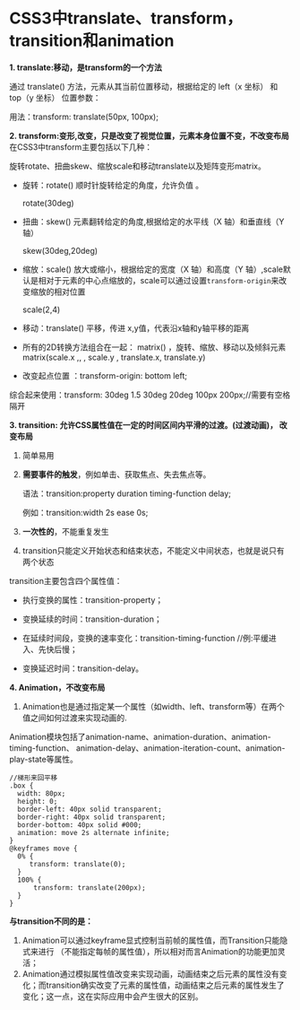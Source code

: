 # CSS3中translate、transform，transition和animation

**1. translate:移动，是transform的一个方法**

通过 translate() 方法，元素从其当前位置移动，根据给定的 left（x 坐标） 和 top（y 坐标） 位置参数：

用法：transform: translate(50px, 100px);

**2. transform:变形,改变，只是改变了视觉位置，元素本身位置不变，不改变布局**
在CSS3中transform主要包括以下几种：

旋转rotate、扭曲skew、缩放scale和移动translate以及矩阵变形matrix。

- 旋转：rotate() 顺时针旋转给定的角度，允许负值 。

  rotate(30deg)

- 扭曲：skew() 元素翻转给定的角度,根据给定的水平线（X 轴）和垂直线（Y 轴）

  skew(30deg,20deg)

- 缩放：scale() 放大或缩小，根据给定的宽度（X 轴）和高度（Y 轴）,scale默认是相对于元素的中心点缩放的，scale可以通过设置`transform-origin`来改变缩放的相对位置

   scale(2,4)

- 移动：translate() 平移，传进 x,y值，代表沿x轴和y轴平移的距离

- 所有的2D转换方法组合在一起： matrix() ，旋转、缩放、移动以及倾斜元素
  matrix(scale.x ,, , scale.y , translate.x, translate.y)

- 改变起点位置 ：transform-origin: bottom left;


综合起来使用：transform: 30deg 1.5 30deg 20deg 100px 200px;//需要有空格隔开

**3. transition: 允许CSS属性值在一定的时间区间内平滑的过渡。(过渡动画)， 改变布局**

1. 简单易用

2. **需要事件的触发**，例如单击、获取焦点、失去焦点等。

   语法：transition:property duration timing-function delay;

   例如：transition:width 2s ease 0s;

3. **一次性的**，不能重复发生

4. transition只能定义开始状态和结束状态，不能定义中间状态，也就是说只有两个状态

transition主要包含四个属性值：

- 执行变换的属性：transition-property；

- 变换延续的时间：transition-duration；

- 在延续时间段，变换的速率变化：transition-timing-function  //例:平缓进入、先快后慢；

- 变换延迟时间：transition-delay。

  

**4. Animation，不改变布局**

1. Animation也是通过指定某一个属性（如width、left、transform等）在两个值之间如何过渡来实现动画的.

Animation模块包括了animation-name、animation-duration、animation-timing-function、
animation-delay、animation-iteration-count、animation-play-state等属性。

```
//梯形来回平移
.box {
  width: 80px;
  height: 0;
  border-left: 40px solid transparent;
  border-right: 40px solid transparent;
  border-bottom: 40px solid #000;
  animation: move 2s alternate infinite;
}
@keyframes move {
  0% {
     transform: translate(0);
  }
  100% {
      transform: translate(200px);
  }
}
```



**与transition不同的是：**

1. Animation可以通过keyframe显式控制当前帧的属性值，而Transition只能隐式来进行
   （不能指定每帧的属性值），所以相对而言Animation的功能更加灵活；
2. Animation通过模拟属性值改变来实现动画，动画结束之后元素的属性没有变化；而transition确实改变了元素的属性值，动画结束之后元素的属性发生了变化；这一点，这在实际应用中会产生很大的区别。